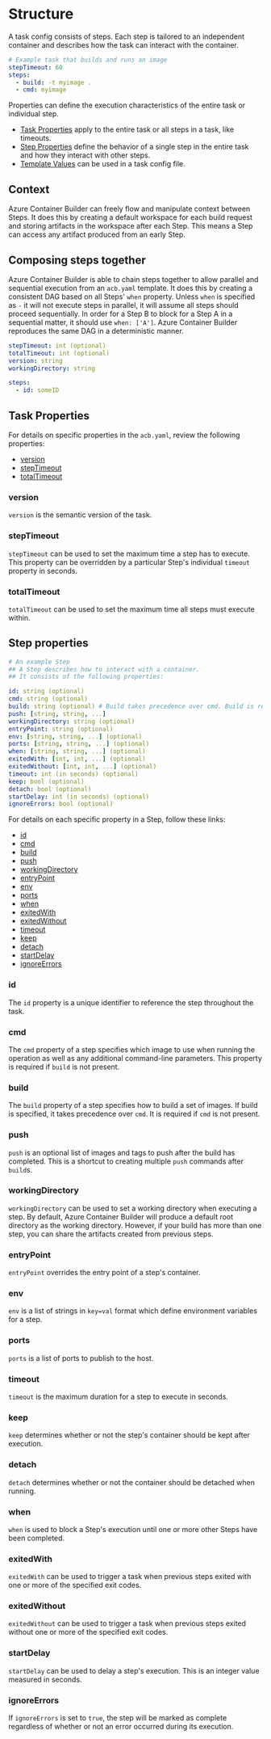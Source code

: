 # Structure

A task config consists of steps. Each step is tailored to an independent container and describes how the task can interact with the container.

```yaml
# Example task that builds and runs an image
stepTimeout: 60
steps:
  - build: -t myimage .
  - cmd: myimage
```

Properties can define the execution characteristics of the entire task or individual step.

* [Task Properties](#task-properties) apply to the entire task or all steps in a task, like timeouts.  
* [Step Properties](#step-properties) define the behavior of a single step in the entire task and how they interact with other steps.
* [Template Values](templates.md) can be used in a task config file.

## Context

Azure Container Builder can freely flow and manipulate context between Steps. It does this by creating a default workspace for each build request and storing artifacts in the workspace after each Step. This means a Step can access any artifact produced from an early Step.

## Composing steps together

Azure Container Builder is able to chain steps together to allow parallel and sequential execution from an `acb.yaml` template. It does this by creating a consistent DAG based on all Steps' `when` property. Unless `when` is specified as `-` it will not execute steps in parallel, it will assume all steps should proceed sequentially. In order for a Step B to block for a Step A in a sequential matter, it should use `when: ['A']`. Azure Container Builder reproduces the same DAG in a deterministic manner.

```yaml
stepTimeout: int (optional)
totalTimeout: int (optional)
version: string
workingDirectory: string

steps:
  - id: someID
```

## Task Properties

For details on specific properties in the `acb.yaml`, review the following properties:

* [version](#version)
* [stepTimeout](#steptimeout)
* [totalTimeout](#totaltimeout)

### version

`version` is the semantic version of the task.

### stepTimeout

`stepTimeout` can be used to set the maximum time a step has to execute. This property can be overridden by a particular Step's individual `timeout` property in seconds.

### totalTimeout

`totalTimeout` can be used to set the maximum time all steps must execute within.

## Step properties

```yaml
# An example Step
## A Step describes how to interact with a container.
## It consists of the following properties:

id: string (optional)
cmd: string (optional)
build: string (optional) # Build takes precedence over cmd. Build is required if cmd is not present.
push: [string, string, ...]
workingDirectory: string (optional)
entryPoint: string (optional)
env: [string, string, ...] (optional)
ports: [string, string, ...] (optional)
when: [string, string, ...] (optional)
exitedWith: [int, int, ...] (optional)
exitedWithout: [int, int, ...] (optional)
timeout: int (in seconds) (optional)
keep: bool (optional)
detach: bool (optional)
startDelay: int (in seconds) (optional)
ignoreErrors: bool (optional)
```

For details on each specific property in a Step, follow these links:

* [id](#id)
* [cmd](#cmd)
* [build](#build)
* [push](#push)
* [workingDirectory](#workingdirectory)
* [entryPoint](#entrypoint)
* [env](#env)
* [ports](#ports)
* [when](#when)
* [exitedWith](#exitedwith)
* [exitedWithout](#exitedwithout)
* [timeout](#timeout)
* [keep](#keep)
* [detach](#deatch)
* [startDelay](#startdelay)
* [ignoreErrors](#ignoreerrors)

### id

The `id` property is a unique identifier to reference the step throughout the task.

### cmd

The `cmd` property of a step specifies which image to use when running the operation as well as any additional command-line parameters. This property is required if `build` is not present.

### build

The `build` property of a step specifies how to build a set of images. If build is specified, it takes precedence over `cmd`. It is required if `cmd` is not present.

### push

`push` is an optional list of images and tags to push after the build has completed. This is a shortcut to creating multiple `push` commands after `build`s.

### workingDirectory

`workingDirectory` can be used to set a working directory when executing a step. By default, Azure Container Builder will produce a default root directory as the working directory. However, if your build has more than one step, you can share the artifacts created from previous steps.

### entryPoint

`entryPoint` overrides the entry point of a step's container.

### env

`env` is a list of strings in `key=val` format which define environment variables for a step.

### ports

`ports` is a list of ports to publish to the host.

### timeout

`timeout` is the maximum duration for a step to execute in seconds.

### keep

`keep` determines whether or not the step's container should be kept after execution.

### detach

`detach` determines whether or not the container should be detached when running.

### when

`when` is used to block a Step's execution until one or more other Steps have been completed.

### exitedWith

`exitedWith` can be used to trigger a task when previous steps exited with one or more of the specified exit codes.

### exitedWithout

`exitedWithout` can be used to trigger a task when previous steps exited without one or more of the specified exit codes.

### startDelay

`startDelay` can be used to delay a step's execution. This is an integer value measured in seconds.

### ignoreErrors

If `ignoreErrors` is set to `true`, the step will be marked as complete regardless of whether or not an error occurred during its execution.